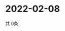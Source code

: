 # 2022-02-08
  共 0条

  <!-- BEGIN -->
  <!-- 最后更新时间Tue Feb 08 2022 08:05:40 GMT+0000 (Coordinated Universal Time) -->
  
  <!-- END -->
  
  